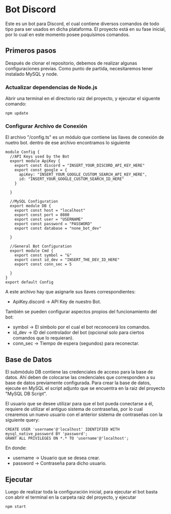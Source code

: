 
# Bot Discord

Este es un bot para Discord, el cual contiene diversos comandos de todo tipo para ser usados en dicha plataforma. El proyecto está en su fase inicial, por lo cual en este momento posee poquísimos comandos.

## Primeros pasos

Después de clonar el repositorio, debemos de realizar algunas configuraciones previas. Como punto de partida, necesitaremos tener instalado MySQL y node.

### Actualizar dependencias de Node.js
Abrir una terminal en el directorio raiz del proyecto, y ejecutar el siguente comando:
```
npm update
```

### Configurar Archivo de Conexión
El archivo "/config.ts" es un módulo que contiene las llaves de conexión de nuetro bot. dentro de ese archivo encontramos lo siguiente
```
module Config {
  //API Keys used by the Bot
  export module ApiKey {
    export const discord = "INSERT_YOUR_DISCORD_API_KEY_HERE"
    export const google = {
      apiKey: "INSERT_YOUR_GOOGLE_CUSTOM_SEARCH_API_KEY_HERE",
      id: "INSERT_YOUR_GOOGLE_CUSTOM_SEARCH_ID_HERE"
    }

  }

  //MySQL Configuration
  export module DB {
    export const host = "localhost"
    export const port = 8080
    export const user = "USERNAME"
    export const password = "PASSWORD"
    export const database = "none_bot_dev"

  }

  //General Bot Configuration
  export module Cmd {
    export const symbol = "&"
    export const id_dev = "INSERT_THE_DEV_ID_HERE"
    export const conn_sec = 5

  }
}
export default Config
```

A este archivo hay que asignarle sus llaves correspondientes:
* ApiKey.discord -> API Key de nuestro Bot.

También se pueden configurar aspectos propios del funcionamiento del bot:
* symbol         -> El símbolo por el cual el bot reconocerá los comandos.
* id_dev         -> ID del controlador del bot (opcional solo para ciertos comandos que lo requieran).
* conn_sec       -> Tiempo de espera (segundos) para reconectar.

## Base de Datos
El submódulo DB contiene las credenciales de acceso para la base de datos. Ahí deben de colocarse las credenciales que corresponden a su base de datos previamente configurada. Para crear la base de datos, ejecute en MySQL el script adjunto que se encuentra en la raiz del proyecto "MySQL DB Script".

El usuario que se desee utilizar para que el bot pueda conectarse a él, requiere de utilizar el antiguo sistema de contraseñas, por lo cual crearemos un nuevo usuario con el anterior sistema de contraseñas con la siguiente query:
```
CREATE USER 'username'@'localhost' IDENTIFIED WITH mysql_native_password BY 'password';
GRANT ALL PRIVILEGES ON *.* TO 'username'@'localhost';
```
En donde:
* username -> Usuario que se desea crear.
* password -> Contraseña para dicho usuario.

## Ejecutar
Luego de realizar toda la configuración inicial, para ejecutar el bot basta con abrir el terminal en la carpeta raiz del proyecto, y ejecutar
```
npm start
```
